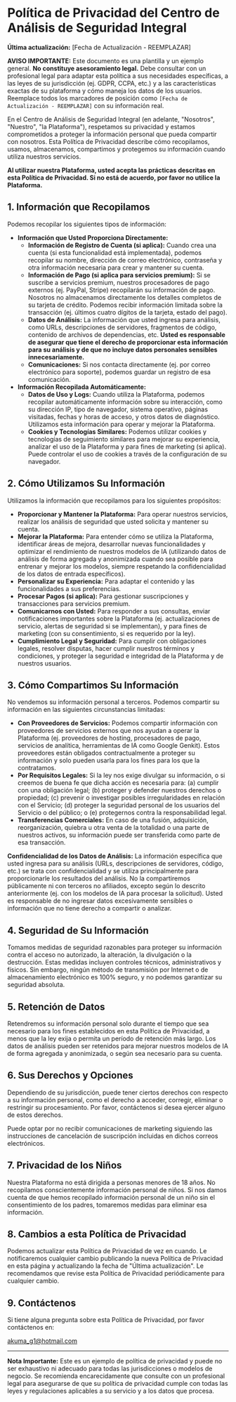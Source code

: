 
# Política de Privacidad del Centro de Análisis de Seguridad Integral

**Última actualización:** [Fecha de Actualización - REEMPLAZAR]

**AVISO IMPORTANTE:** Este documento es una plantilla y un ejemplo general. **No constituye asesoramiento legal.** Debe consultar con un profesional legal para adaptar esta política a sus necesidades específicas, a las leyes de su jurisdicción (ej. GDPR, CCPA, etc.) y a las características exactas de su plataforma y cómo maneja los datos de los usuarios. Reemplace todos los marcadores de posición como `[Fecha de Actualización - REEMPLAZAR]` con su información real.

En el Centro de Análisis de Seguridad Integral (en adelante, "Nosotros", "Nuestro", "la Plataforma"), respetamos su privacidad y estamos comprometidos a proteger la información personal que pueda compartir con nosotros. Esta Política de Privacidad describe cómo recopilamos, usamos, almacenamos, compartimos y protegemos su información cuando utiliza nuestros servicios.

**Al utilizar nuestra Plataforma, usted acepta las prácticas descritas en esta Política de Privacidad. Si no está de acuerdo, por favor no utilice la Plataforma.**

## 1. Información que Recopilamos

Podemos recopilar los siguientes tipos de información:

*   **Información que Usted Proporciona Directamente:**
    *   **Información de Registro de Cuenta (si aplica):** Cuando crea una cuenta (si esta funcionalidad está implementada), podemos recopilar su nombre, dirección de correo electrónico, contraseña y otra información necesaria para crear y mantener su cuenta.
    *   **Información de Pago (si aplica para servicios premium):** Si se suscribe a servicios premium, nuestros procesadores de pago externos (ej. PayPal, Stripe) recopilarán su información de pago. Nosotros no almacenamos directamente los detalles completos de su tarjeta de crédito. Podemos recibir información limitada sobre la transacción (ej. últimos cuatro dígitos de la tarjeta, estado del pago).
    *   **Datos de Análisis:** La información que usted ingresa para análisis, como URLs, descripciones de servidores, fragmentos de código, contenido de archivos de dependencias, etc. **Usted es responsable de asegurar que tiene el derecho de proporcionar esta información para su análisis y de que no incluye datos personales sensibles innecesariamente.**
    *   **Comunicaciones:** Si nos contacta directamente (ej. por correo electrónico para soporte), podemos guardar un registro de esa comunicación.
*   **Información Recopilada Automáticamente:**
    *   **Datos de Uso y Logs:** Cuando utiliza la Plataforma, podemos recopilar automáticamente información sobre su interacción, como su dirección IP, tipo de navegador, sistema operativo, páginas visitadas, fechas y horas de acceso, y otros datos de diagnóstico. Utilizamos esta información para operar y mejorar la Plataforma.
    *   **Cookies y Tecnologías Similares:** Podemos utilizar cookies y tecnologías de seguimiento similares para mejorar su experiencia, analizar el uso de la Plataforma y para fines de marketing (si aplica). Puede controlar el uso de cookies a través de la configuración de su navegador.

## 2. Cómo Utilizamos Su Información

Utilizamos la información que recopilamos para los siguientes propósitos:

*   **Proporcionar y Mantener la Plataforma:** Para operar nuestros servicios, realizar los análisis de seguridad que usted solicita y mantener su cuenta.
*   **Mejorar la Plataforma:** Para entender cómo se utiliza la Plataforma, identificar áreas de mejora, desarrollar nuevas funcionalidades y optimizar el rendimiento de nuestros modelos de IA (utilizando datos de análisis de forma agregada y anonimizada cuando sea posible para entrenar y mejorar los modelos, siempre respetando la confidencialidad de los datos de entrada específicos).
*   **Personalizar su Experiencia:** Para adaptar el contenido y las funcionalidades a sus preferencias.
*   **Procesar Pagos (si aplica):** Para gestionar suscripciones y transacciones para servicios premium.
*   **Comunicarnos con Usted:** Para responder a sus consultas, enviar notificaciones importantes sobre la Plataforma (ej. actualizaciones de servicio, alertas de seguridad si se implementan), y para fines de marketing (con su consentimiento, si es requerido por la ley).
*   **Cumplimiento Legal y Seguridad:** Para cumplir con obligaciones legales, resolver disputas, hacer cumplir nuestros términos y condiciones, y proteger la seguridad e integridad de la Plataforma y de nuestros usuarios.

## 3. Cómo Compartimos Su Información

No vendemos su información personal a terceros. Podemos compartir su información en las siguientes circunstancias limitadas:

*   **Con Proveedores de Servicios:** Podemos compartir información con proveedores de servicios externos que nos ayudan a operar la Plataforma (ej. proveedores de hosting, procesadores de pago, servicios de analítica, herramientas de IA como Google Genkit). Estos proveedores están obligados contractualmente a proteger su información y solo pueden usarla para los fines para los que la contratamos.
*   **Por Requisitos Legales:** Si la ley nos exige divulgar su información, o si creemos de buena fe que dicha acción es necesaria para: (a) cumplir con una obligación legal; (b) proteger y defender nuestros derechos o propiedad; (c) prevenir o investigar posibles irregularidades en relación con el Servicio; (d) proteger la seguridad personal de los usuarios del Servicio o del público; o (e) protegernos contra la responsabilidad legal.
*   **Transferencias Comerciales:** En caso de una fusión, adquisición, reorganización, quiebra u otra venta de la totalidad o una parte de nuestros activos, su información puede ser transferida como parte de esa transacción.

**Confidencialidad de los Datos de Análisis:**
La información específica que usted ingresa para su análisis (URLs, descripciones de servidores, código, etc.) se trata con confidencialidad y se utiliza principalmente para proporcionarle los resultados del análisis. No la compartiremos públicamente ni con terceros no afiliados, excepto según lo descrito anteriormente (ej. con los modelos de IA para procesar la solicitud). Usted es responsable de no ingresar datos excesivamente sensibles o información que no tiene derecho a compartir o analizar.

## 4. Seguridad de Su Información

Tomamos medidas de seguridad razonables para proteger su información contra el acceso no autorizado, la alteración, la divulgación o la destrucción. Estas medidas incluyen controles técnicos, administrativos y físicos. Sin embargo, ningún método de transmisión por Internet o de almacenamiento electrónico es 100% seguro, y no podemos garantizar su seguridad absoluta.

## 5. Retención de Datos

Retendremos su información personal solo durante el tiempo que sea necesario para los fines establecidos en esta Política de Privacidad, a menos que la ley exija o permita un período de retención más largo. Los datos de análisis pueden ser retenidos para mejorar nuestros modelos de IA de forma agregada y anonimizada, o según sea necesario para su cuenta.

## 6. Sus Derechos y Opciones

Dependiendo de su jurisdicción, puede tener ciertos derechos con respecto a su información personal, como el derecho a acceder, corregir, eliminar o restringir su procesamiento. Por favor, contáctenos si desea ejercer alguno de estos derechos.

Puede optar por no recibir comunicaciones de marketing siguiendo las instrucciones de cancelación de suscripción incluidas en dichos correos electrónicos.

## 7. Privacidad de los Niños

Nuestra Plataforma no está dirigida a personas menores de 18 años. No recopilamos conscientemente información personal de niños. Si nos damos cuenta de que hemos recopilado información personal de un niño sin el consentimiento de los padres, tomaremos medidas para eliminar esa información.

## 8. Cambios a esta Política de Privacidad

Podemos actualizar esta Política de Privacidad de vez en cuando. Le notificaremos cualquier cambio publicando la nueva Política de Privacidad en esta página y actualizando la fecha de "Última actualización". Le recomendamos que revise esta Política de Privacidad periódicamente para cualquier cambio.

## 9. Contáctenos

Si tiene alguna pregunta sobre esta Política de Privacidad, por favor contáctenos en:

akuma_g1@hotmail.com

---
**Nota Importante:** Este es un ejemplo de política de privacidad y puede no ser exhaustivo ni adecuado para todas las jurisdicciones o modelos de negocio. Se recomienda encarecidamente que consulte con un profesional legal para asegurarse de que su política de privacidad cumple con todas las leyes y regulaciones aplicables a su servicio y a los datos que procesa.
